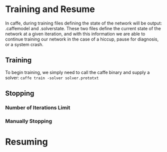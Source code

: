 # Training and Resume

In caffe, during training files defining the state of the network will be output: .caffemodel and .solverstate. These two files define the current state of the network at a given iteration, and with this information we are able to continue training our network in the case of a hiccup, pause for diagnosis, or a system crash.

## Training

To begin training, we simply need to call the caffe binary and supply a solver:
`caffe train -solver solver.prototxt`

## Stopping

### Number of Iterations Limit

### Manually Stopping

# Resuming